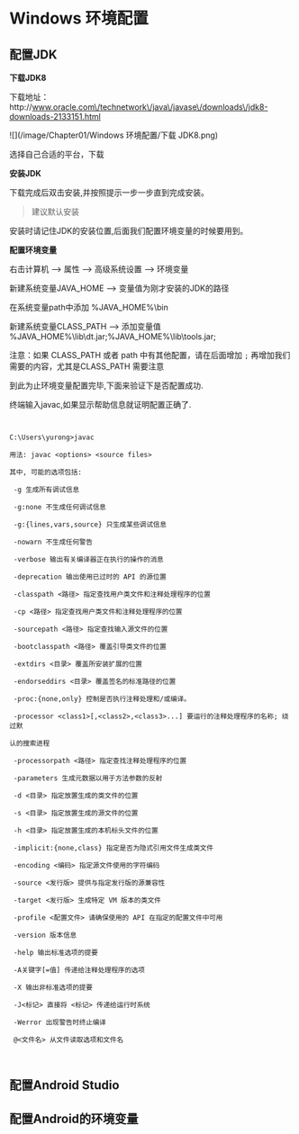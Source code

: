 # Windows 环境配置

## 配置JDK

**下载JDK8**

下载地址：http:\/\/www.oracle.com\/technetwork\/java\/javase\/downloads\/jdk8-downloads-2133151.html

![](/image/Chapter01/Windows 环境配置/下载 JDK8.png)

选择自己合适的平台，下载

**安装JDK**

下载完成后双击安装,并按照提示一步一步直到完成安装。

> 建议默认安装

安装时请记住JDK的安装位置,后面我们配置环境变量的时候要用到。

**配置环境变量**

右击计算机 —&gt; 属性 —&gt; 高级系统设置 —&gt; 环境变量

新建系统变量JAVA\_HOME —&gt; 变量值为刚才安装的JDK的路径

在系统变量path中添加 %JAVA\_HOME%\bin

新建系统变量CLASS\_PATH —&gt; 添加变量值 %JAVA\_HOME%\lib\dt.jar;%JAVA\_HOME%\lib\tools.jar;

注意：如果 CLASS\_PATH 或者 path 中有其他配置，请在后面增加 `;` 再增加我们需要的内容，尤其是CLASS\_PATH 需要注意

到此为止环境变量配置完毕,下面来验证下是否配置成功.

终端输入javac,如果显示帮助信息就证明配置正确了.

```


C:\Users\yurong>javac

用法: javac <options> <source files>

其中, 可能的选项包括:

 -g 生成所有调试信息

 -g:none 不生成任何调试信息

 -g:{lines,vars,source} 只生成某些调试信息

 -nowarn 不生成任何警告

 -verbose 输出有关编译器正在执行的操作的消息

 -deprecation 输出使用已过时的 API 的源位置

 -classpath <路径> 指定查找用户类文件和注释处理程序的位置

 -cp <路径> 指定查找用户类文件和注释处理程序的位置

 -sourcepath <路径> 指定查找输入源文件的位置

 -bootclasspath <路径> 覆盖引导类文件的位置

 -extdirs <目录> 覆盖所安装扩展的位置

 -endorseddirs <目录> 覆盖签名的标准路径的位置

 -proc:{none,only} 控制是否执行注释处理和/或编译。

 -processor <class1>[,<class2>,<class3>...] 要运行的注释处理程序的名称; 绕过默

认的搜索进程

 -processorpath <路径> 指定查找注释处理程序的位置

 -parameters 生成元数据以用于方法参数的反射

 -d <目录> 指定放置生成的类文件的位置

 -s <目录> 指定放置生成的源文件的位置

 -h <目录> 指定放置生成的本机标头文件的位置

 -implicit:{none,class} 指定是否为隐式引用文件生成类文件

 -encoding <编码> 指定源文件使用的字符编码

 -source <发行版> 提供与指定发行版的源兼容性

 -target <发行版> 生成特定 VM 版本的类文件

 -profile <配置文件> 请确保使用的 API 在指定的配置文件中可用

 -version 版本信息

 -help 输出标准选项的提要

 -A关键字[=值] 传递给注释处理程序的选项

 -X 输出非标准选项的提要

 -J<标记> 直接将 <标记> 传递给运行时系统

 -Werror 出现警告时终止编译

 @<文件名> 从文件读取选项和文件名



```

## 配置Android Studio

## 配置Android的环境变量

